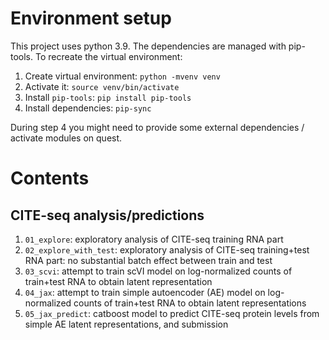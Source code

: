 # Environment setup

This project uses python 3.9. The dependencies are managed with pip-tools.
To recreate the virtual environment:

1. Create virtual environment: `python -mvenv venv`
2. Activate it: `source venv/bin/activate`
3. Install `pip-tools`: `pip install pip-tools`
4. Install dependencies: `pip-sync`

During step 4 you might need to provide some external dependencies / activate modules on quest.

# Contents

## CITE-seq analysis/predictions
1. `01_explore`: exploratory analysis of CITE-seq training RNA part
2. `02_explore_with_test`: exploratory analysis of CITE-seq training+test RNA part: no substantial batch effect between train and test
3. `03_scvi`: attempt to train scVI model on log-normalized counts of train+test RNA to obtain latent representation
4. `04_jax`: attempt to train simple autoencoder (AE) model on log-normalized counts of train+test RNA to obtain latent representations
5. `05_jax_predict`: catboost model to predict CITE-seq protein levels from simple AE latent representations, and submission

